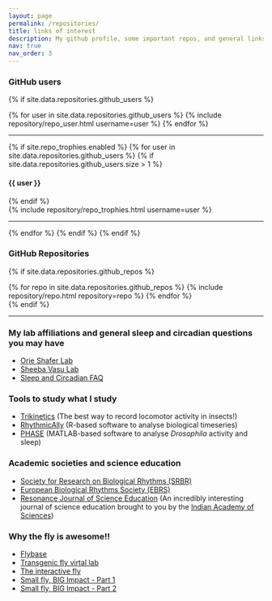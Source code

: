```yaml
---
layout: page
permalink: /repositories/
title: links of interest
description: My github profile, some important repos, and general links of interest.
nav: true
nav_order: 3
---
```


### GitHub users

{% if site.data.repositories.github_users %}
<div class="repositories d-flex flex-wrap flex-md-row flex-column justify-content-between align-items-center">
  {% for user in site.data.repositories.github_users %}
    {% include repository/repo_user.html username=user %}
  {% endfor %}
</div>

---

{% if site.repo_trophies.enabled %}
{% for user in site.data.repositories.github_users %}
  {% if site.data.repositories.github_users.size > 1 %}
  <h4>{{ user }}</h4>
  {% endif %}
  <div class="repositories d-flex flex-wrap flex-md-row flex-column justify-content-between align-items-center">
  {% include repository/repo_trophies.html username=user %}
  </div>

  ---

{% endfor %}
{% endif %}
{% endif %}

### GitHub Repositories

{% if site.data.repositories.github_repos %}
<div class="repositories d-flex flex-wrap flex-md-row flex-column justify-content-between align-items-center">
  {% for repo in site.data.repositories.github_repos %}
    {% include repository/repo.html repository=repo %}
  {% endfor %}
</div>
{% endif %}

---

### My lab affiliations and general sleep and circadian questions you may have
- [Orie Shafer Lab](https://www.shaferlab.org)
- [Sheeba Vasu Lab](https://www.clockclub.org)
- [Sleep and Circadian FAQ](http://www-personal.umich.edu/~ojwalch/sleepfaq/)

### Tools to study what I study
- [Trikinetics](https://trikinetics.com) (The best way to record locomotor activity in insects!)
- [RhythmicAlly](https://github.com/abhilashlakshman/RhythmicAlly) (R-based software to analyse biological timeseries)
- [PHASE](https://github.com/ajlopatkin/PHASE) (MATLAB-based software to analyse _Drosophila_ activity and sleep)

### Academic societies and science education
- [Society for Research on Biological Rhythms (SRBR)](https://srbr.org)
- [European Biological Rhythms Society (EBRS)](https://www.ebrs-online.org)
- [Resonance Journal of Science Education](https://www.ias.ac.in/Journals/Resonance_–_Journal_of_Science_Education/) (An incredibly interesting journal of science education brought to you by the [Indian Academy of Sciences](https://www.ias.ac.in))

### Why the fly is awesome!!
- [Flybase](http://flybase.org)
- [Transgenic fly virtal lab](https://www.biointeractive.org/classroom-resources/transgenic-fly-virtual-lab)
- [The interactive fly](https://www.sdbonline.org/sites/fly/aimain/1aahome.htm)
- [Small fly, BIG Impact - Part 1](https://www.youtube.com/watch?v=qDbJnFLl3kU)
- [Small fly, BIG Impact - Part 2](https://www.youtube.com/watch?v=C9FSf6nhDSc)
